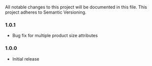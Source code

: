 All notable changes to this project will be documented in this file. This project adheres to Semantic Versioning.

### 1.0.1
* Bug fix for multiple product size attributes

### 1.0.0
* Initial release
